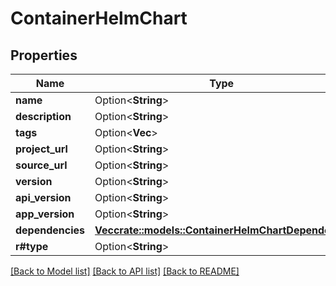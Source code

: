 # ContainerHelmChart

## Properties

Name | Type | Description | Notes
------------ | ------------- | ------------- | -------------
**name** | Option<**String**> |  | [optional]
**description** | Option<**String**> |  | [optional]
**tags** | Option<**Vec<String>**> |  | [optional]
**project_url** | Option<**String**> |  | [optional]
**source_url** | Option<**String**> |  | [optional]
**version** | Option<**String**> |  | [optional]
**api_version** | Option<**String**> |  | [optional]
**app_version** | Option<**String**> |  | [optional]
**dependencies** | [**Vec<crate::models::ContainerHelmChartDependency>**](ContainerHelmChartDependency.md) |  | 
**r#type** | Option<**String**> |  | [optional]

[[Back to Model list]](../README.md#documentation-for-models) [[Back to API list]](../README.md#documentation-for-api-endpoints) [[Back to README]](../README.md)


